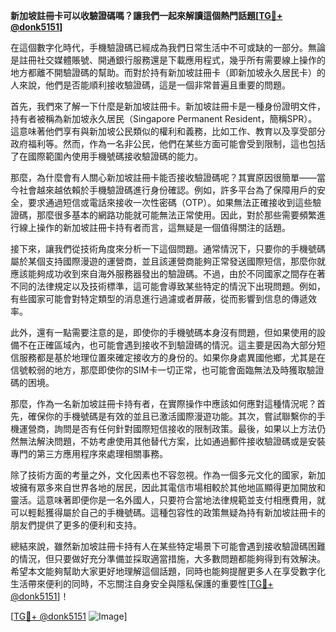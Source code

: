 **新加坡註冊卡可以收驗證碼嗎？讓我們一起來解讀這個熱門話題[[TG💪+ @donk5151](https://t.me/s/donk5151)]**

在這個數字化時代，手機驗證碼已經成為我們日常生活中不可或缺的一部分。無論是註冊社交媒體賬號、開通銀行服務還是下載應用程式，幾乎所有需要線上操作的地方都離不開驗證碼的幫助。而對於持有新加坡註冊卡（即新加坡永久居民卡）的人來說，他們是否能順利接收驗證碼，這是一個非常普遍且重要的問題。

首先，我們來了解一下什麼是新加坡註冊卡。新加坡註冊卡是一種身份證明文件，持有者被稱為新加坡永久居民（Singapore Permanent Resident，簡稱SPR）。這意味著他們享有與新加坡公民類似的權利和義務，比如工作、教育以及享受部分政府福利等。然而，作為一名非公民，他們在某些方面可能會受到限制，這也包括了在國際範圍內使用手機號碼接收驗證碼的能力。

那麼，為什麼會有人關心新加坡註冊卡能否接收驗證碼呢？其實原因很簡單——當今社會越來越依賴於手機驗證碼進行身份確認。例如，許多平台為了保障用戶的安全，要求通過短信或電話來接收一次性密碼（OTP）。如果無法正確接收到這些驗證碼，那麼很多基本的網路功能就可能無法正常使用。因此，對於那些需要頻繁進行線上操作的新加坡註冊卡持有者而言，這無疑是一個值得關注的話題。

接下來，讓我們從技術角度來分析一下這個問題。通常情況下，只要你的手機號碼屬於某個支持國際漫遊的運營商，並且該運營商能夠正常發送國際短信，那麼你就應該能夠成功收到來自海外服務器發出的驗證碼。不過，由於不同國家之間存在著不同的法律規定以及技術標準，這可能會導致某些特定的情況下出現問題。例如，有些國家可能會對特定類型的消息進行過濾或者屏蔽，從而影響到信息的傳遞效率。

此外，還有一點需要注意的是，即使你的手機號碼本身沒有問題，但如果使用的設備不在正確區域內，也可能會遇到接收不到驗證碼的情況。這主要是因為大部分短信服務都是基於地理位置來確定接收方的身份的。如果你身處異國他鄉，尤其是在信號較弱的地方，那麼即使你的SIM卡一切正常，也可能會面臨無法及時獲取驗證碼的困境。

那麼，作為一名新加坡註冊卡持有者，在實際操作中應該如何應對這種情況呢？首先，確保你的手機號碼是有效的並且已激活國際漫遊功能。其次，嘗試聯繫你的手機運營商，詢問是否有任何針對國際短信接收的限制政策。最後，如果以上方法仍然無法解決問題，不妨考慮使用其他替代方案，比如通過郵件接收驗證碼或是安裝專門的第三方應用程序來處理相關事務。

除了技術方面的考量之外，文化因素也不容忽視。作為一個多元文化的國家，新加坡擁有眾多來自世界各地的居民，因此其電信市場相較於其他地區顯得更加開放和靈活。這意味著即便你是一名外國人，只要符合當地法律規範並支付相應費用，就可以輕鬆獲得屬於自己的手機號碼。這種包容性的政策無疑為持有新加坡註冊卡的朋友們提供了更多的便利和支持。

總結來說，雖然新加坡註冊卡持有人在某些特定場景下可能會遇到接收驗證碼困難的情況，但只要做好充分準備並採取適當措施，大多數問題都能夠得到有效解決。希望本文能夠幫助大家更好地理解這個話題，同時也能夠提醒更多人在享受數字化生活帶來便利的同時，不忘關注自身安全與隱私保護的重要性[[TG💪+ @donk5151](https://t.me/s/donk5151)]！

[[TG💪+ @donk5151](https://t.me/s/donk5151) ![Image](https://i.postimg.cc/rwNCRYN7/Snipaste-2025-04-30-17-27-05.png)]